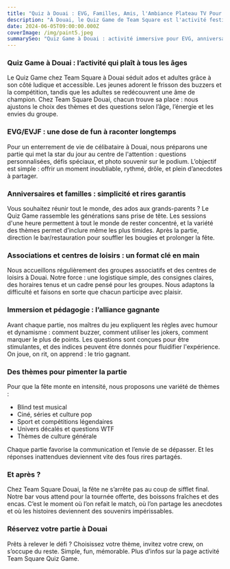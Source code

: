 ```yaml
---
title: "Quiz à Douai : EVG, Familles, Amis, l'Ambiance Plateau TV Pour Tous !"
description: "À Douai, le Quiz Game de Team Square est l'activité festive et immersive pour tous les âges. Questions fun, buzzers et accueil chaleureux garantis."
date: 2024-06-05T09:00:00.000Z
coverImage: /img/paint5.jpeg
summarySeo: "Quiz Game à Douai : activité immersive pour EVG, anniversaires, familles. Tournée offerte, code TS20, bar/restauration, expériences sur mesure."
---
```


### Quiz Game à Douai : l’activité qui plaît à tous les âges

Le Quiz Game chez Team Square à Douai séduit ados et adultes grâce à son côté ludique et accessible. Les jeunes adorent le frisson des buzzers et la compétition, tandis que les adultes se redécouvrent une âme de champion. Chez Team Square Douai, chacun trouve sa place : nous ajustons le choix des thèmes et des questions selon l’âge, l’énergie et les envies du groupe.

### EVG/EVJF : une dose de fun à raconter longtemps

Pour un enterrement de vie de célibataire à Douai, nous préparons une partie qui met la star du jour au centre de l'attention : questions personnalisées, défis spéciaux, et photo souvenir sur le podium. L’objectif est simple : offrir un moment inoubliable, rythmé, drôle, et plein d’anecdotes à partager.

### Anniversaires et familles : simplicité et rires garantis

Vous souhaitez réunir tout le monde, des ados aux grands-parents ? Le Quiz Game rassemble les générations sans prise de tête. Les sessions d'une heure permettent à tout le monde de rester concentré, et la variété des thèmes permet d’inclure même les plus timides. Après la partie, direction le bar/restauration pour souffler les bougies et prolonger la fête.

### Associations et centres de loisirs : un format clé en main

Nous accueillons régulièrement des groupes associatifs et des centres de loisirs à Douai. Notre force : une logistique simple, des consignes claires, des horaires tenus et un cadre pensé pour les groupes. Nous adaptons la difficulté et faisons en sorte que chacun participe avec plaisir.

### Immersion et pédagogie : l’alliance gagnante

Avant chaque partie, nos maîtres du jeu expliquent les règles avec humour et dynamisme : comment buzzer, comment utiliser les jokers, comment marquer le plus de points. Les questions sont conçues pour être stimulantes, et des indices peuvent être donnés pour fluidifier l'expérience. On joue, on rit, on apprend : le trio gagnant.

### Des thèmes pour pimenter la partie

Pour que la fête monte en intensité, nous proposons une variété de thèmes :

-   Blind test musical
-   Ciné, séries et culture pop
-   Sport et compétitions légendaires
-   Univers décalés et questions WTF
-   Thèmes de culture générale

Chaque partie favorise la communication et l’envie de se dépasser. Et les réponses inattendues deviennent vite des fous rires partagés.

### Et après ?

Chez Team Square Douai, la fête ne s’arrête pas au coup de sifflet final. Notre bar vous attend pour la tournée offerte, des boissons fraîches et des encas. C’est le moment où l’on refait le match, où l’on partage les anecdotes et où les histoires deviennent des souvenirs impérissables.

### Réservez votre partie à Douai

Prêts à relever le défi ? Choisissez votre thème, invitez votre crew, on s’occupe du reste. Simple, fun, mémorable. Plus d’infos sur la page activité Team Square Quiz Game.
